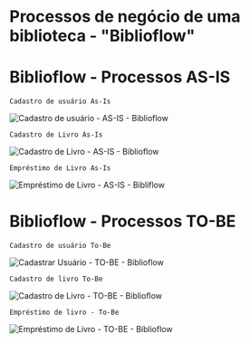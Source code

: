 # Processos de negócio de uma biblioteca - "Biblioflow"

# Biblioflow - Processos AS-IS 

`Cadastro de usuário As-Is`

![Cadastro de usuário - AS-IS - Biblioflow](https://github.com/user-attachments/assets/bc1e9ca9-8fd5-485d-a7f0-8653c67e6f24)

`Cadastro de Livro As-Is`

![Cadastro de Livro - AS-IS - Biblioflow](https://github.com/user-attachments/assets/b8c930a8-0f6c-4da7-878b-0950b67b36b5)

`Empréstimo de Livro As-Is`

![Empréstimo de Livro - AS-IS - Bibliflow](https://github.com/user-attachments/assets/b377781d-2dbc-4a48-8583-099f25e7ab5e)


# Biblioflow - Processos TO-BE 

`Cadastro de usuário To-Be`

![Cadastrar Usuário - TO-BE - Biblioflow](https://github.com/user-attachments/assets/4b750d2f-884b-46f8-8dcd-3d2d311579b9)

`Cadastro de livro To-Be`

![Cadastro de Livro - TO-BE - Biblioflow](https://github.com/user-attachments/assets/89f5e17a-1690-40fa-ae36-a75616280520)

`Empréstimo de livro - To-Be`

![Empréstimo de Livro - TO-BE - Biblioflow](https://github.com/user-attachments/assets/aed3757f-903d-4b84-bc4e-2c4fc4856997)
